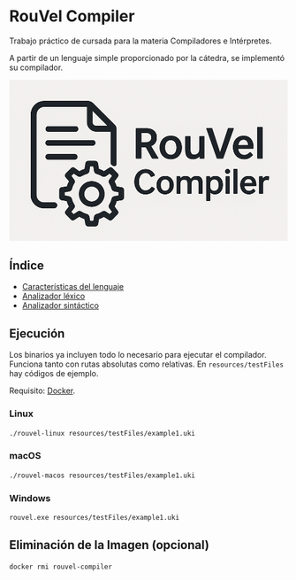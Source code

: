 # RouVel Compiler

Trabajo práctico de cursada para la materia Compiladores e Intérpretes.

A partir de un lenguaje simple proporcionado por la cátedra, se implementó su compilador.

![Ícono](resources/icon.png)

## Índice

- [Características del lenguaje](resources/markdown/language.md)
- [Analizador léxico](resources/markdown/lexer.md)
- [Analizador sintáctico](resources/markdown/parser.md)

## Ejecución

Los binarios ya incluyen todo lo necesario para ejecutar el compilador. Funciona tanto con rutas absolutas como relativas. En `resources/testFiles` hay códigos de ejemplo.

Requisito: [Docker](https://docs.docker.com/engine/install/).

### Linux

```sh
./rouvel-linux resources/testFiles/example1.uki
```

### macOS

```sh
./rouvel-macos resources/testFiles/example1.uki
```

### Windows

```sh
rouvel.exe resources/testFiles/example1.uki
```

## Eliminación de la Imagen (opcional)

```sh
docker rmi rouvel-compiler
```
